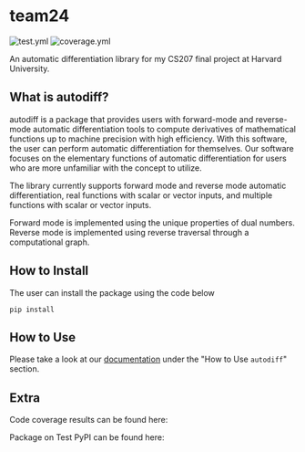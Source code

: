 # team24
![test.yml](https://github.io/amelialwx/actions/workflows/test.yml/badge.svg)
![coverage.yml](https://github.io/ameliali/actions/workflows/coverage.yml/badge.svg)

An automatic differentiation library for my CS207 final project at Harvard University.


## What is autodiff?

autodiff is a package that provides users with forward-mode and reverse-mode automatic differentiation tools to compute derivatives of mathematical functions up to machine precision with high efficiency. With this software, the user can perform automatic differentiation for themselves. Our software focuses on the elementary functions of automatic differentiation for users who are more unfamiliar with the concept to utilize.

The library currently supports forward mode and reverse mode automatic differentiation, real functions with scalar or vector inputs, and multiple functions with scalar or vector inputs. 

Forward mode is implemented using the unique properties of dual numbers. Reverse mode is implemented using reverse traversal through a computational graph.

## How to Install

The user can install the package using the code below

```{python}
pip install 
```

## How to Use

Please take a look at our [documentation]() under the "How to Use ```autodiff```" section.

## Extra

Code coverage results can be found here:

Package on Test PyPI can be found here:



